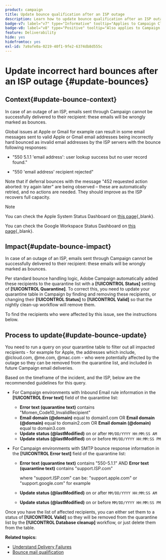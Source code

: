 ```yaml
---
product: campaign
title: Update bounce qualification after an ISP outage
description: Learn how to update bounce qualification after an ISP outage
badge-v7: label="v7" type="Informative" tooltip="Applies to Campaign Classic v7"
badge-v8: label="v8" type="Positive" tooltip="Also applies to Campaign v8"
feature: Deliverability
hide: yes
hidefromtoc: yes
exl-id: 7a9afe0a-0219-40f1-9fe2-6374db8d555c
---
```

# Update incorrect hard bounces after an ISP outage {#update-bounces}

 

## Context{#update-bounce-context}

In case of an outage of an ISP, emails sent through Campaign cannot be successfully delivered to their recipient: these emails will be wrongly marked as bounces.

Global issues at Apple or Gmail for example can result in some email messages sent to valid Apple or Gmail email addresses being incorrectly hard bounced as invalid email addresses by the ISP servers with the bounce following responses:

* "550 5.1.1 'email address': user lookup success but no user record found."

* "550 'email address' recipient rejected" 

Note that if deferral bounces with the message "452 requested action aborted: try again later" are being observed – these are automatically retried, and no actions are needed. They should improve as the ISP recovers full capacity.

>[!NOTE]
>
>You can check the Apple System Status Dashboard on [this page](https://www.apple.com/support/systemstatus/){_blank}.
>
>You can check the Google Workspace Status Dashboard on [this page](https://www.google.com/appsstatus#hl=en&v=status){_blank}.
>

## Impact{#update-bounce-impact}

In case of an outage of an ISP, emails sent through Campaign cannot be successfully delivered to their recipient: these emails will be wrongly marked as bounces.

Per standard bounce handling logic, Adobe Campaign automatically added these recipients to the quarantine list with a **[!UICONTROL Status]** setting of **[!UICONTROL Quarantine]**. To correct this, you need to update your quarantine table in Campaign by finding and removing these recipients, or changing their **[!UICONTROL Status]** to **[!UICONTROL Valid]** so that the nightly clean-up workflow will remove them. 

To find the recipients who were affected by this issue, see the instructions below.

## Process to update{#update-bounce-update}

You need to run a query on your quarantine table to filter out all impacted recipients - for example for Apple, the addresses which include, @icloud.com, @me.com, @mac.com - who were potentially affected by the outage so they can be removed from the quarantine list, and included in future Campaign email deliveries.

Based on the timeframe of the incident, and the ISP, below are the recommended guidelines for this query.

* For Campaign environments with Inbound Email rule information in the **[!UICONTROL Error text]** field of the quarantine list:

    * **Error text (quarantine text)** contains "Momen_Code10_InvalidRecipient"
    * **Email domain (@domain)** equal to domain1.com OR **Email domain (@domain)** equal to domain2.com OR **Email domain (@domain)** equal to domain3.com
    * **Update status (@lastModified)** on or after `MM/DD/YYYY HH:MM:SS AM`
    * **Update status (@lastModified)** on or before `MM/DD/YYYY HH:MM:SS PM`

* For Campaign environments with SMTP bounce response information in the **[!UICONTROL Error text]** field of the quarantine list:

    * **Error text (quarantine text)** contains "550-5.1.1" AND **Error text (quarantine text)** contains "support.ISP.com" 
        
        where "support.ISP.com" can be: "support.apple.com" or "support.google.com" for example

    * **Update status (@lastModified)** on or after `MM/DD/YYYY HH:MM:SS AM`
    * **Update status (@lastModified)** on or before  `MM/DD/YYYY HH:MM:SS PM`


Once you have the list of affected recipients, you can either set them to a status of **[!UICONTROL Valid]** so they will be removed from the quarantine list by the **[!UICONTROL Database cleanup]** workflow, or just delete them from the table.

**Related topics:**
* [Understand Delivery Failures](understanding-delivery-failures.md)
* [Bounce mail qualification](understanding-delivery-failures.md#bounce-mail-qualification)
